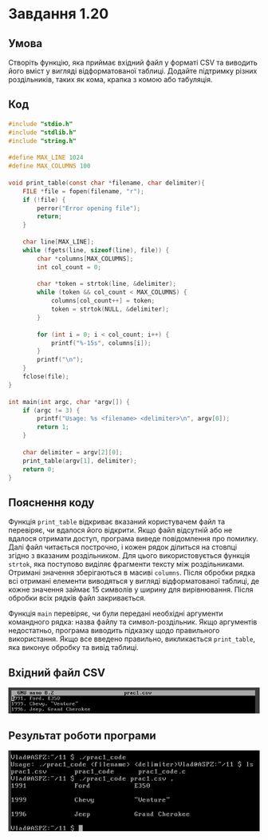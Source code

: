 # Завдання 1.20

## Умова
Створіть функцію, яка приймає вхідний файл у форматі CSV та виводить його вміст у вигляді відформатованої таблиці. Додайте підтримку різних роздільників, таких як кома, крапка з комою або табуляція.

## Код

```c
#include "stdio.h"
#include "stdlib.h"
#include "string.h"

#define MAX_LINE 1024
#define MAX_COLUMNS 100

void print_table(const char *filename, char delimiter){
    FILE *file = fopen(filename, "r");
    if (!file) {
        perror("Error opening file");
        return;
    }

    char line[MAX_LINE];
    while (fgets(line, sizeof(line), file)) {
        char *columns[MAX_COLUMNS];
        int col_count = 0;

        char *token = strtok(line, &delimiter);
        while (token && col_count < MAX_COLUMNS) {
            columns[col_count++] = token;
            token = strtok(NULL, &delimiter);
        }

        for (int i = 0; i < col_count; i++) {
            printf("%-15s", columns[i]);
        }
        printf("\n");
    }
    fclose(file);
}

int main(int argc, char *argv[]) {
    if (argc != 3) {
        printf("Usage: %s <filename> <delimiter>\n", argv[0]);
        return 1;
    }

    char delimiter = argv[2][0];
    print_table(argv[1], delimiter);
    return 0;
}
```

## Пояснення коду
Функція `print_table` відкриває вказаний користувачем файл та перевіряє, чи вдалося його відкрити. Якщо файл відсутній або не вдалося отримати доступ, програма виведе повідомлення про помилку. Далі файл читається построчно, і кожен рядок ділиться на стовпці згідно з вказаним роздільником. Для цього використовується функція `strtok`, яка поступово виділяє фрагменти тексту між роздільниками. Отримані значення зберігаються в масиві `columns`. Після обробки рядка всі отримані елементи виводяться у вигляді відформатованої таблиці, де кожне значення займає 15 символів у ширину для вирівнювання. Після обробки всіх рядків файл закривається.

Функція `main` перевіряє, чи були передані необхідні аргументи командного рядка: назва файлу та символ-роздільник. Якщо аргументів недостатньо, програма виводить підказку щодо правильного використання. Якщо все введено правильно, викликається `print_table`, яка виконує обробку та вивід таблиці.

## Вхідний файл CSV

![Вміст CSV файлу](pract1_csv_image.png)

## Результат роботи програми

![Вивід у консоль](task1_20_result.png)
